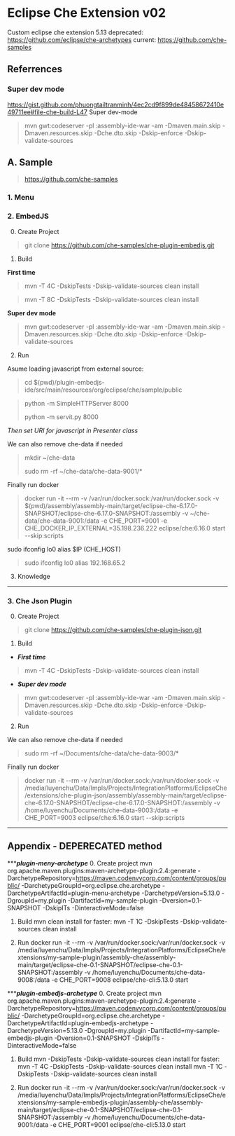 # Eclipse Che Extension v02
Custom eclipse che extension 5.13
deprecated: https://github.com/eclipse/che-archetypes
current: https://github.com/che-samples

## Referrences
### Super dev mode
https://gist.github.com/phuongtailtranminh/4ec2cd9f899de48458672410e49711ee#file-che-build-L47
Super dev-mode
>  mvn gwt:codeserver -pl :assembly-ide-war -am -Dmaven.main.skip -Dmaven.resources.skip -Dche.dto.skip -Dskip-enforce -Dskip-validate-sources 


## A. **Sample**
> https://github.com/che-samples
### **1. Menu**
### **2. EmbedJS**

0. Create Project
> git clone https://github.com/che-samples/che-plugin-embedjs.git

1. Build

**First time**

> mvn -T 4C -DskipTests -Dskip-validate-sources clean install

> mvn -T 8C -DskipTests -Dskip-validate-sources clean install

**Super dev mode**
> mvn gwt:codeserver -pl :assembly-ide-war -am -Dmaven.main.skip -Dmaven.resources.skip -Dche.dto.skip -Dskip-enforce -Dskip-validate-sources
2. Run

Asume loading javascript from external source:
> cd $(pwd)/plugin-embedjs-ide/src/main/resources/org/eclipse/che/sample/public

> python -m SimpleHTTPServer 8000
> 
> python -m servit.py 8000

*Then set URI for javascript in Presenter class*

We can also remove che-data if needed

> mkdir ~/che-data
> 
> sudo rm -rf ~/che-data/che-data-9001/*

Finally run docker

> docker run -it --rm -v /var/run/docker.sock:/var/run/docker.sock -v $(pwd)/assembly/assembly-main/target/eclipse-che-6.17.0-SNAPSHOT/eclipse-che-6.17.0-SNAPSHOT:/assembly -v ~/che-data/che-data-9001:/data -e CHE_PORT=9001 -e CHE_DOCKER_IP_EXTERNAL=35.198.236.222 eclipse/che:6.16.0 start --skip:scripts

sudo ifconfig lo0 alias $IP (CHE_HOST)
> sudo ifconfig lo0 alias 192.168.65.2

3. Knowledge
---
### **3. Che Json Plugin**
0. Create Project
> git clone https://github.com/che-samples/che-plugin-json.git
1. Build
* ***First time***
> mvn -T 4C -DskipTests -Dskip-validate-sources clean install
* ***Super dev mode***
> mvn gwt:codeserver -pl :assembly-ide-war -am -Dmaven.main.skip -Dmaven.resources.skip -Dche.dto.skip -Dskip-enforce -Dskip-validate-sources
2. Run 

We can also remove che-data if needed

> sudo rm -rf ~/Documents/che-data/che-data-9003/*

Finally run docker

> docker run -it --rm -v /var/run/docker.sock:/var/run/docker.sock -v /media/luyenchu/Data/Impls/Projects/IntegrationPlatforms/EclipseChe/extensions/che-plugin-json/assembly/assembly-main/target/eclipse-che-6.17.0-SNAPSHOT/eclipse-che-6.17.0-SNAPSHOT:/assembly -v /home/luyenchu/Documents/che-data-9003:/data -e CHE_PORT=9003 eclipse/che:6.16.0 start --skip:scripts

***
## Appendix - DEPERECATED method
**********************************plugin-meny-archetype*******************************
0. Create project
mvn org.apache.maven.plugins:maven-archetype-plugin:2.4:generate -DarchetypeRepository=https://maven.codenvycorp.com/content/groups/public/ -DarchetypeGroupId=org.eclipse.che.archetype -DarchetypeArtifactId=plugin-menu-archetype -DarchetypeVersion=5.13.0 -DgroupId=my.plugin -DartifactId=my-sample-plugin -Dversion=0.1-SNAPSHOT -DskipITs -DinteractiveMode=false
1. Build
	mvn clean install
for faster:
	mvn -T 1C -DskipTests -Dskip-validate-sources clean install

2. Run
docker run -it --rm -v /var/run/docker.sock:/var/run/docker.sock -v /media/luyenchu/Data/Impls/Projects/IntegrationPlatforms/EclipseChe/extensions/my-sample-plugin/assembly-che/assembly-main/target/eclipse-che-0.1-SNAPSHOT/eclipse-che-0.1-SNAPSHOT:/assembly -v /home/luyenchu/Documents/che-data-9008:/data -e CHE_PORT=9008 eclipse/che-cli:5.13.0 start

**********************************plugin-embedjs-archetype*******************************
0. Create project
mvn org.apache.maven.plugins:maven-archetype-plugin:2.4:generate -DarchetypeRepository=https://maven.codenvycorp.com/content/groups/public/ -DarchetypeGroupId=org.eclipse.che.archetype -DarchetypeArtifactId=plugin-embedjs-archetype -DarchetypeVersion=5.13.0 -DgroupId=my.plugin -DartifactId=my-sample-embedjs-plugin -Dversion=0.1-SNAPSHOT -DskipITs -DinteractiveMode=false
1. Build
	mvn -DskipTests -Dskip-validate-sources clean install
for faster:
	mvn -T 4C -DskipTests -Dskip-validate-sources clean install
	mvn -T 1C -DskipTests -Dskip-validate-sources clean install

2. Run
docker run -it --rm -v /var/run/docker.sock:/var/run/docker.sock -v /media/luyenchu/Data/Impls/Projects/IntegrationPlatforms/EclipseChe/extensions/my-sample-embedjs-plugin/assembly-che/assembly-main/target/eclipse-che-0.1-SNAPSHOT/eclipse-che-0.1-SNAPSHOT:/assembly -v /home/luyenchu/Documents/che-data-9001:/data -e CHE_PORT=9001 eclipse/che-cli:5.13.0 start
